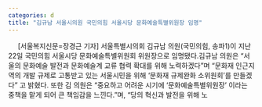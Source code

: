 ```yaml
---
categories: d
title: "김규남 서울시의원 국민의힘 서울시당 문화예술특별위원장 임명"
---
```

&nbsp;&nbsp;&nbsp;&nbsp; [서울복지신문=장경근 기자] 서울특별시의회 김규남 의원(국민의힘, 송파1)이 지난 22일 국민의힘 서울시당 문화예술특별위원회 위원장으로 임명됐다.김규남 의원은 “서울의 문화예술 발전과 문화예술계 교류 협력 확대를 위해 노력하겠다”며 “문화재 인근지역의 개발 규제로 고통받고 있는 서울시민을 위해 ‘문화재 규제완화 소위원회’를 만들겠다” 고 밝혔다. 또한 김 의원은 “중요하고 어려운 시기에 ‘문화예술특별위원장’ 이라는 중책을 맡게 되어 큰 책임감을 느낀다.”며, “당의 혁신과 발전을 위해 노